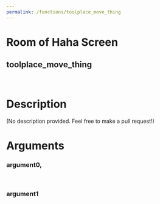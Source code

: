 ```yaml
---
permalink: /functions/toolplace_move_thing
---
```

# Room of Haha Screen  
## toolplace_move_thing  
&nbsp;  
# Description  
(No description provided. Feel free to make a pull request!) 
&nbsp;  
# Arguments
### argument0, 

&nbsp;  
### argument1

&nbsp;  


